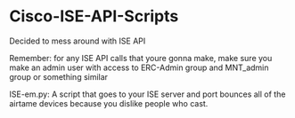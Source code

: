 # Cisco-ISE-API-Scripts
Decided to mess around with ISE API

Remember: for any ISE API calls that youre gonna make, make sure you make an admin user with access to ERC-Admin group and MNT_admin group or something similar

ISE-em.py: A script that goes to your ISE server and port bounces all of the airtame devices because you dislike people who cast. 
